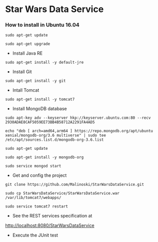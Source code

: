 # Star Wars Data Service
 
### How to install in Ubuntu 16.04 

`sudo apt-get update`

`sudo apt-get upgrade`

- Install Java RE

`sudo apt-get install -y default-jre`

- Install Git

`sudo apt-get install -y git`

- Intall Tomcat

`sudo apt-get install -y tomcat7`

- Install MongoDB database

`sudo apt-key adv --keyserver hkp://keyserver.ubuntu.com:80 --recv 2930ADAE8CAF5059EE73BB4B58712A2291FA4AD5`

`echo "deb [ arch=amd64,arm64 ] https://repo.mongodb.org/apt/ubuntu xenial/mongodb-org/3.6 multiverse" | sudo tee /etc/apt/sources.list.d/mongodb-org-3.6.list`

`sudo apt-get update`

`sudo apt-get install -y mongodb-org`

`sudo service mongod start`

- Get and config the project

`git clone https://github.com/Malinoski/StarWarsDataService.git`

`sudo cp StarWarsDataService/StarWarsDataService.war /var/lib/tomcat7/webapps/`

`sudo service tomcat7 restart`

- See the REST services specification at

[http://localhost:8080/StarWarsDataService](http://localhost:8080/StarWarsDataService)

- Execute the JUnit test





